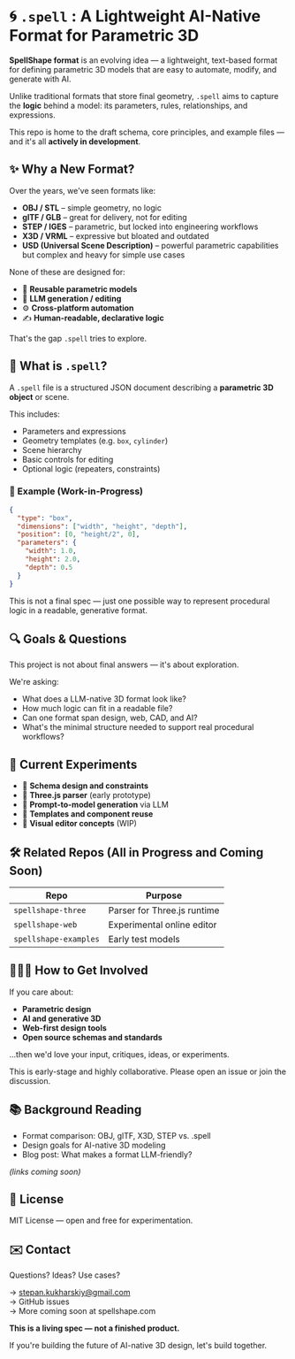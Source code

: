 # 🌀 `.spell` : A Lightweight AI-Native Format for Parametric 3D

**SpellShape format** is an evolving idea — a lightweight, text-based format for defining parametric 3D models that are easy to automate, modify, and generate with AI.

Unlike traditional formats that store final geometry, `.spell` aims to capture the **logic** behind a model: its parameters, rules, relationships, and expressions.

This repo is home to the draft schema, core principles, and example files — and it's all **actively in development**.

## ✨ Why a New Format?

Over the years, we've seen formats like:

- **OBJ / STL** – simple geometry, no logic
- **glTF / GLB** – great for delivery, not for editing
- **STEP / IGES** – parametric, but locked into engineering workflows
- **X3D / VRML** – expressive but bloated and outdated
- **USD (Universal Scene Description)** – powerful parametric capabilities but complex and heavy for simple use cases

None of these are designed for:

- 🔁 **Reusable parametric models**
- 🧠 **LLM generation / editing**
- ⚙️ **Cross-platform automation**
- ✍️ **Human-readable, declarative logic**

That's the gap `.spell` tries to explore.

## 🧠 What is `.spell`?

A `.spell` file is a structured JSON document describing a **parametric 3D object** or scene.

This includes:

- Parameters and expressions  
- Geometry templates (e.g. `box`, `cylinder`)  
- Scene hierarchy  
- Basic controls for editing  
- Optional logic (repeaters, constraints)

### 🧪 Example (Work-in-Progress)

```json
{
  "type": "box",
  "dimensions": ["width", "height", "depth"],
  "position": [0, "height/2", 0],
  "parameters": {
    "width": 1.0,
    "height": 2.0,
    "depth": 0.5
  }
}
```

This is not a final spec — just one possible way to represent procedural logic in a readable, generative format.

## 🔍 Goals & Questions

This project is not about final answers — it's about exploration.

We're asking:

- What does a LLM-native 3D format look like?
- How much logic can fit in a readable file?
- Can one format span design, web, CAD, and AI?
- What's the minimal structure needed to support real procedural workflows?

## 🧩 Current Experiments

- 📄 **Schema design and constraints**
- 🧪 **Three.js parser** (early prototype)
- 🧠 **Prompt-to-model generation** via LLM
- 🧱 **Templates and component reuse**
- 🧰 **Visual editor concepts** (WIP)

## 🛠 Related Repos (All in Progress and Coming Soon)

| Repo | Purpose |
|------|---------|
| `spellshape-three` | Parser for Three.js runtime |
| `spellshape-web` | Experimental online editor |
| `spellshape-examples` | Early test models |

## 🧑‍🤝‍🧑 How to Get Involved

If you care about:

- **Parametric design**
- **AI and generative 3D**
- **Web-first design tools**
- **Open source schemas and standards**

…then we'd love your input, critiques, ideas, or experiments.

This is early-stage and highly collaborative. Please open an issue or join the discussion.

## 📚 Background Reading

- Format comparison: OBJ, glTF, X3D, STEP vs. .spell
- Design goals for AI-native 3D modeling
- Blog post: What makes a format LLM-friendly?

*(links coming soon)*

## 📝 License

MIT License — open and free for experimentation.

## ✉️ Contact

Questions? Ideas? Use cases?

→ stepan.kukharskiy@gmail.com  
→ GitHub issues  
→ More coming soon at spellshape.com  

**This is a living spec — not a finished product.**

If you're building the future of AI-native 3D design, let's build together.
